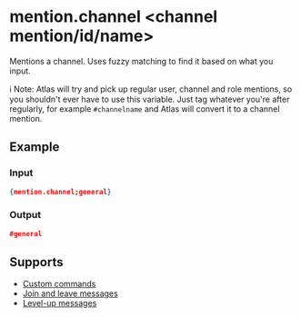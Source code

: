 # mention.channel <channel mention/id/name>

Mentions a channel. Uses fuzzy matching to find it based on what you input.

ℹ️ Note: Atlas will try and pick up regular user, channel and role mentions, so you shouldn't ever have to use this variable. Just tag whatever you're after regularly, for example `#channelname` and Atlas will convert it to a channel mention.

## Example

### Input

```json
{mention.channel;general}
```

### Output

```json
#general
```

## Supports

* [Custom commands](/Modules/custom_commands/)
* [Join and leave messages](/Modules/join_leave_messages/)
* [Level-up messages](/Modules/levels/)
